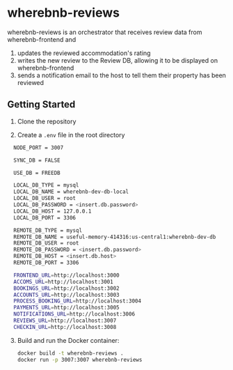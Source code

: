 # wherebnb-reviews

wherebnb-reviews is an orchestrator that receives review data from wherebnb-frontend and 

1. updates the reviewed accommodation's rating
2. writes the new review to the Review DB, allowing it to be displayed on wherebnb-frontend
3. sends a notification email to the host to tell them their property has been reviewed 

## Getting Started
1. Clone the repository

2. Create a `.env` file in the root directory

  ```sh
    NODE_PORT = 3007

    SYNC_DB = FALSE

    USE_DB = FREEDB

    LOCAL_DB_TYPE = mysql
    LOCAL_DB_NAME = wherebnb-dev-db-local
    LOCAL_DB_USER = root
    LOCAL_DB_PASSWORD = <insert.db.password>
    LOCAL_DB_HOST = 127.0.0.1
    LOCAL_DB_PORT = 3306

    REMOTE_DB_TYPE = mysql
    REMOTE_DB_NAME = useful-memory-414316:us-central1:wherebnb-dev-db
    REMOTE_DB_USER = root
    REMOTE_DB_PASSWORD = <insert.db.password>
    REMOTE_DB_HOST = <insert.db.host>
    REMOTE_DB_PORT = 3306

    FRONTEND_URL=http://localhost:3000
    ACCOMS_URL=http://localhost:3001
    BOOKINGS_URL=http://localhost:3002
    ACCOUNTS_URL=http://localhost:3003
    PROCESS_BOOKING_URL=http://localhost:3004
    PAYMENTS_URL=http://localhost:3005
    NOTIFICATIONS_URL=http://localhost:3006
    REVIEWS_URL=http://localhost:3007
    CHECKIN_URL=http://localhost:3008
  ```

3. Build and run the Docker container:

    ```sh
    docker build -t wherebnb-reviews .
    docker run -p 3007:3007 wherebnb-reviews
    ```